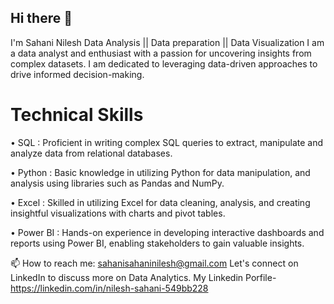## Hi there 👋 
I'm Sahani Nilesh Data Analysis || Data preparation || Data Visualization I am a data analyst and enthusiast with a passion for uncovering insights from complex datasets. I am dedicated to leveraging data-driven approaches to drive informed decision-making.

# Technical Skills
• SQL : Proficient in writing complex SQL queries to extract, manipulate and analyze data from relational databases.

• Python : Basic knowledge in utilizing Python for data manipulation, and analysis using libraries such as Pandas and NumPy.

• Excel : Skilled in utilizing Excel for data cleaning, analysis, and creating insightful visualizations with charts and pivot tables.

• Power BI : Hands-on experience in developing interactive dashboards and reports using Power BI, enabling stakeholders to gain valuable insights.

📫 How to reach me: sahanisahaninilesh@gmail.com Let's connect on LinkedIn to discuss more on Data Analytics. My Linkedin Porfile-https://linkedin.com/in/nilesh-sahani-549bb228


